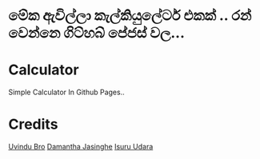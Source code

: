 # මේක ඇවිල්ලා කැල්කියුලේටර් එකක් .. රන් වෙන්නෙ ගිට්හබ් පේජස් වල...

# Calculator
Simple Calculator In Github Pages..

# Credits 
[Uvindu Bro](https://github.com/UvinduBro)
[Damantha Jasinghe](https://github.com/Damantha126)
[Isuru Udara](https://github.com/Sl-Isuwa)
